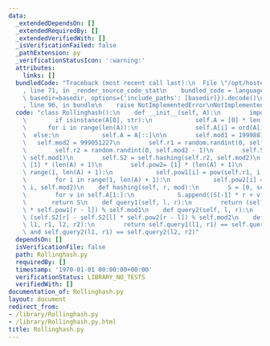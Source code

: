 ```yaml
---
data:
  _extendedDependsOn: []
  _extendedRequiredBy: []
  _extendedVerifiedWith: []
  _isVerificationFailed: false
  _pathExtension: py
  _verificationStatusIcon: ':warning:'
  attributes:
    links: []
  bundledCode: "Traceback (most recent call last):\n  File \"/opt/hostedtoolcache/Python/3.10.8/x64/lib/python3.10/site-packages/onlinejudge_verify/documentation/build.py\"\
    , line 71, in _render_source_code_stat\n    bundled_code = language.bundle(stat.path,\
    \ basedir=basedir, options={'include_paths': [basedir]}).decode()\n  File \"/opt/hostedtoolcache/Python/3.10.8/x64/lib/python3.10/site-packages/onlinejudge_verify/languages/python.py\"\
    , line 96, in bundle\n    raise NotImplementedError\nNotImplementedError\n"
  code: "class Rollinghash():\n    def __init__(self, A):\n        import random\n\
    \        if isinstance(A[0], str):\n            self.A = [0] * len(A)\n      \
    \      for i in range(len(A)):\n                self.A[i] = ord(A[i])\n      \
    \  else:\n            self.A = A[::]\n\n        self.mod1 = 1999881227\n     \
    \   self.mod2 = 999051227\n        self.r1 = random.randint(0, self.mod1 - 1)\n\
    \        self.r2 = random.randint(0, self.mod2 - 1)\n        self.S1 = self.hashing(self.r1,\
    \ self.mod1)\n        self.S2 = self.hashing(self.r2, self.mod2)\n        self.pow1=\
    \ [1] * (len(A) + 1)\n        self.pow2= [1] * (len(A) + 1)\n        for i in\
    \ range(1, len(A) + 1):\n            self.pow1[i] = pow(self.r1, i, self.mod1)\n\
    \        for i in range(1, len(A) + 1):\n            self.pow2[i] = pow(self.r2,\
    \ i, self.mod2)\n    def hashing(self, r, mod):\n        S = [0, self.A[0]]\n\
    \        for v in self.A[1:]:\n            S.append((S[-1] * r + v) % mod)\n \
    \       return S\n    def query1(self, l, r):\n        return (self.S1[r] - self.S1[l]\
    \ * self.pow1[r - l]) % self.mod1\n    def query2(self, l, r):\n        return\
    \ (self.S2[r] - self.S2[l] * self.pow2[r - l]) % self.mod2\n    def same(self,\
    \ l1, r1, l2, r2):\n        return self.query1(l1, r1) == self.query1(l2, r2)\
    \ and self.query2(l1, r1) == self.query2(l2, r2)"
  dependsOn: []
  isVerificationFile: false
  path: Rollinghash.py
  requiredBy: []
  timestamp: '1970-01-01 00:00:00+00:00'
  verificationStatus: LIBRARY_NO_TESTS
  verifiedWith: []
documentation_of: Rollinghash.py
layout: document
redirect_from:
- /library/Rollinghash.py
- /library/Rollinghash.py.html
title: Rollinghash.py
---
```

